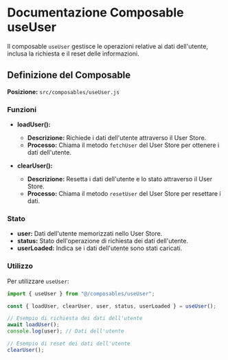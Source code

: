 # Documentazione Composable useUser

Il composable `useUser` gestisce le operazioni relative ai dati dell'utente, inclusa la richiesta e il reset delle informazioni.

## Definizione del Composable

**Posizione:** `src/composables/useUser.js`

### Funzioni

- **loadUser():**

  - **Descrizione:** Richiede i dati dell'utente attraverso il User Store.
  - **Processo:** Chiama il metodo `fetchUser` del User Store per ottenere i dati dell'utente.

- **clearUser():**
  - **Descrizione:** Resetta i dati dell'utente e lo stato attraverso il User Store.
  - **Processo:** Chiama il metodo `resetUser` del User Store per resettare i dati.

### Stato

- **user:** Dati dell'utente memorizzati nello User Store.
- **status:** Stato dell'operazione di richiesta dei dati dell'utente.
- **userLoaded:** Indica se i dati dell'utente sono stati caricati.

### Utilizzo

Per utilizzare `useUser`:

```javascript
import { useUser } from "@/composables/useUser";

const { loadUser, clearUser, user, status, userLoaded } = useUser();

// Esempio di richiesta dei dati dell'utente
await loadUser();
console.log(user); // Dati dell'utente

// Esempio di reset dei dati dell'utente
clearUser();
```
